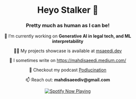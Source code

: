 <h1 align="center">Heyo Stalker 👀</h1>
<h3 align="center">Pretty much as human as I can be!</h3>
<!--
<p align="left"> <img src="https://komarev.com/ghpvc/?username=mahdi-s&label=Profile%20views&color=0e75b6&style=flat" alt="mahdi-s" /> </p>

<p align="left"> <a href="https://github.com/ryo-ma/github-profile-trophy"><img src="https://github-profile-trophy.vercel.app/?username=mahdi-s" alt="mahdi-s" /></a> </p>
-->

<p align="center"> 🔭 I’m currently working on <b>Generative AI in legal tech, and ML interpretability</b></p>

<p align="center"> 👨‍💻 My projects showcase is available at <a href="https://msaeedi.dev">msaeedi.dev</a></p>

<p align="center"> 📝 I sometimes write on <a href="https://mahdisaeedi.medium.com/">https://mahdisaeedi.medium.com/</a></p>

<p align="center"> 🎤 Checkout my podcast <a href="https://www.youtube.com/@Podlucination/videos">Podlucination</a></p>

<p align="center"> 📫 Reach out: <b>mahdisaeediv@gmail.com</b></p>

<p align="center">
  <a href="https://open.spotify.com/artist/6hyCmqlpgEhkMKKr65sFgI">
    <img src="https://novatorem.bgstatic.vercel.app/api/spotify" alt="Spotify Now Playing" />
  </a>
</p>
